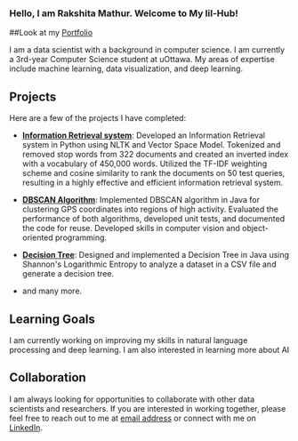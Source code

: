 
### Hello, I am Rakshita Mathur. Welcome to My lil-Hub!

##Look at my [Portfolio](https://rakshita003.github.io/Personal-Portfolio/)

I am a data scientist with a background in computer science. I am currently a 3rd-year Computer Science student at uOttawa. My areas of expertise include machine learning, data visualization, and deep learning. 

## Projects

Here are a few of the projects I have completed:

- [**Information Retrieval system**](https://github.com/rakshita003/CSI4107-Information-Retrieval-and-the-Internet/tree/main/Assignment-2): Developed an Information Retrieval system in Python using NLTK and Vector Space Model. Tokenized and removed stop words from 322 documents and created an inverted index with a vocabulary of 450,000 words. Utilized the TF-IDF weighting scheme and cosine similarity to rank the documents on 50 test queries, resulting in a highly effective and efficient information retrieval system.

- [**DBSCAN Algorithm**](https://github.com/rakshita003/Object-Detection-with-DBScan-Algo): Implemented DBSCAN algorithm in Java for clustering GPS coordinates into regions of high activity. Evaluated the performance of both algorithms, developed unit tests, and documented the code for reuse. Developed skills in computer vision and object-oriented programming.

- [**Decision Tree**](https://github.com/rakshita003/Decision-Tree):  Designed and implemented a Decision Tree in Java using Shannon's Logarithmic Entropy to analyze a dataset in a CSV file and generate a decision tree.

- and many more.

## Learning Goals

I am currently working on improving my skills in natural language processing and deep learning. I am also interested in learning more about AI

## Collaboration

I am always looking for opportunities to collaborate with other data scientists and researchers. If you are interested in working together, please feel free to reach out to me at [email address](mailto:rakshita.mathur3600@gmail.com) or connect with me on [LinkedIn](https://www.linkedin.com/in/rakshitamathur/).


